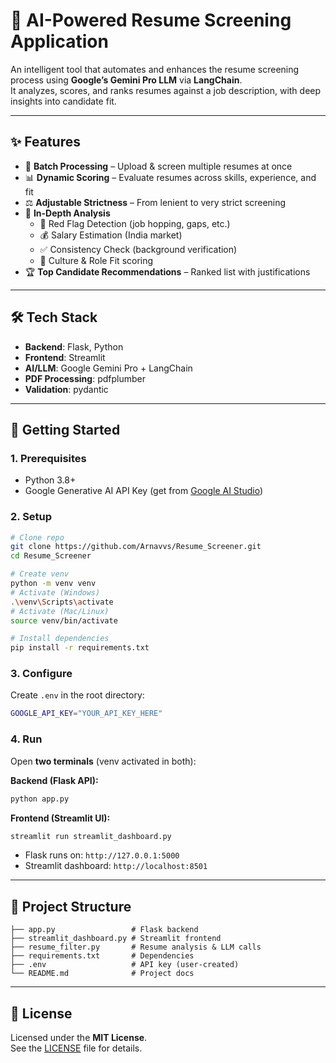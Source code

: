 # 🤖 AI-Powered Resume Screening Application

An intelligent tool that automates and enhances the resume screening process using **Google’s Gemini Pro LLM** via **LangChain**.  
It analyzes, scores, and ranks resumes against a job description, with deep insights into candidate fit.

---

## ✨ Features
- 📂 **Batch Processing** – Upload & screen multiple resumes at once  
- 📊 **Dynamic Scoring** – Evaluate resumes across skills, experience, and fit  
- ⚖️ **Adjustable Strictness** – From lenient to very strict screening  
- 🔎 **In-Depth Analysis**  
  - 🚨 Red Flag Detection (job hopping, gaps, etc.)  
  - 💰 Salary Estimation (India market)  
  - ✅ Consistency Check (background verification)  
  - 🎯 Culture & Role Fit scoring  
- 🏆 **Top Candidate Recommendations** – Ranked list with justifications  

---

## 🛠 Tech Stack
- **Backend**: Flask, Python  
- **Frontend**: Streamlit  
- **AI/LLM**: Google Gemini Pro + LangChain  
- **PDF Processing**: pdfplumber  
- **Validation**: pydantic  

---

## 🚀 Getting Started

### 1. Prerequisites
- Python 3.8+  
- Google Generative AI API Key (get from [Google AI Studio](https://makersuite.google.com/))

### 2. Setup
```bash
# Clone repo
git clone https://github.com/Arnavvs/Resume_Screener.git
cd Resume_Screener

# Create venv
python -m venv venv
# Activate (Windows)
.\venv\Scripts\activate
# Activate (Mac/Linux)
source venv/bin/activate

# Install dependencies
pip install -r requirements.txt
```

### 3. Configure
Create `.env` in the root directory:
```bash
GOOGLE_API_KEY="YOUR_API_KEY_HERE"
```

### 4. Run
Open **two terminals** (venv activated in both):

**Backend (Flask API):**
```bash
python app.py
```

**Frontend (Streamlit UI):**
```bash
streamlit run streamlit_dashboard.py
```

- Flask runs on: `http://127.0.0.1:5000`  
- Streamlit dashboard: `http://localhost:8501`  

---

## 📂 Project Structure
```
├── app.py                 # Flask backend
├── streamlit_dashboard.py # Streamlit frontend
├── resume_filter.py       # Resume analysis & LLM calls
├── requirements.txt       # Dependencies
├── .env                   # API key (user-created)
└── README.md              # Project docs
```

---

## 📜 License
Licensed under the **MIT License**.  
See the [LICENSE](LICENSE) file for details.


